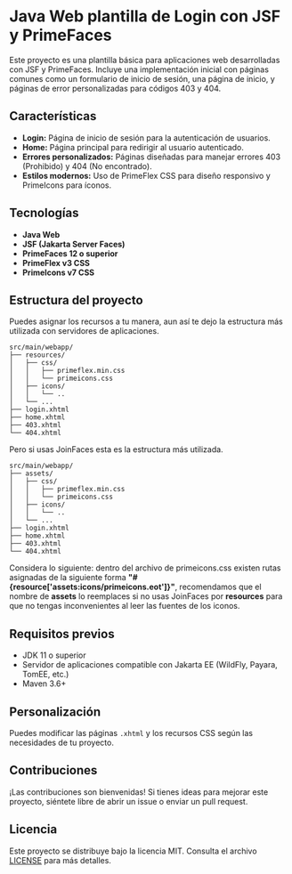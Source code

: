 
# Java Web plantilla de Login con JSF y PrimeFaces

Este proyecto es una plantilla básica para aplicaciones web desarrolladas con JSF y PrimeFaces. Incluye una implementación inicial con páginas comunes como un formulario de inicio de sesión, una página de inicio, y páginas de error personalizadas para códigos 403 y 404.

## Características

- **Login:** Página de inicio de sesión para la autenticación de usuarios.
- **Home:** Página principal para redirigir al usuario autenticado.
- **Errores personalizados:** Páginas diseñadas para manejar errores 403 (Prohibido) y 404 (No encontrado).
- **Estilos modernos:** Uso de PrimeFlex CSS para diseño responsivo y PrimeIcons para íconos.

## Tecnologías

- **Java Web**
- **JSF (Jakarta Server Faces)**
- **PrimeFaces 12 o superior**
- **PrimeFlex  v3 CSS**
- **PrimeIcons v7 CSS**

## Estructura del proyecto
Puedes asignar los recursos a tu manera, aun así te dejo la estructura más utilizada con servidores de aplicaciones.
```
src/main/webapp/
├── resources/
│   ├── css/
│   │   ├── primeflex.min.css
│   │   └── primeicons.css
│   ├── icons/
│   │   └── ..
│   └── ...
├── login.xhtml
├── home.xhtml
├── 403.xhtml
└── 404.xhtml
```
Pero si usas JoinFaces esta es la estructura más utilizada.
```
src/main/webapp/
├── assets/
│   ├── css/
│   │   ├── primeflex.min.css
│   │   └── primeicons.css
│   ├── icons/
│   │   └── ..
│   └── ...
├── login.xhtml
├── home.xhtml
├── 403.xhtml
└── 404.xhtml
```
Considera lo siguiente: dentro del archivo de primeicons.css existen rutas asignadas de la siguiente forma **"#{resource['assets:icons/primeicons.eot']}"**, recomendamos que el nombre de **assets** lo reemplaces si no usas JoinFaces por **resources** para que no tengas inconvenientes al leer las fuentes de los iconos.
## Requisitos previos

- JDK 11 o superior
- Servidor de aplicaciones compatible con Jakarta EE (WildFly, Payara, TomEE, etc.)
- Maven 3.6+

## Personalización

Puedes modificar las páginas `.xhtml` y los recursos CSS según las necesidades de tu proyecto.

## Contribuciones

¡Las contribuciones son bienvenidas! Si tienes ideas para mejorar este proyecto, siéntete libre de abrir un issue o enviar un pull request.

## Licencia

Este proyecto se distribuye bajo la licencia MIT. Consulta el archivo [LICENSE](LICENSE) para más detalles.
